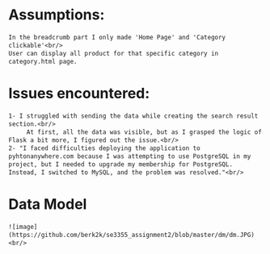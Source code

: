     
 # Assumptions:
    In the breadcrumb part I only made 'Home Page' and 'Category clickable'<br/>
    User can display all product for that specific category in category.html page.

 # Issues encountered:
    1- I struggled with sending the data while creating the search result section.<br/>
         At first, all the data was visible, but as I grasped the logic of Flask a bit more, I figured out the issue.<br/>
    2- "I faced difficulties deploying the application to pyhtonanywhere.com because I was attempting to use PostgreSQL in my project, but I needed to upgrade my membership for PostgreSQL. Instead, I switched to MySQL, and the problem was resolved."<br/>
    
# Data Model

    ![image](https://github.com/berk2k/se3355_assignment2/blob/master/dm/dm.JPG)<br/>


